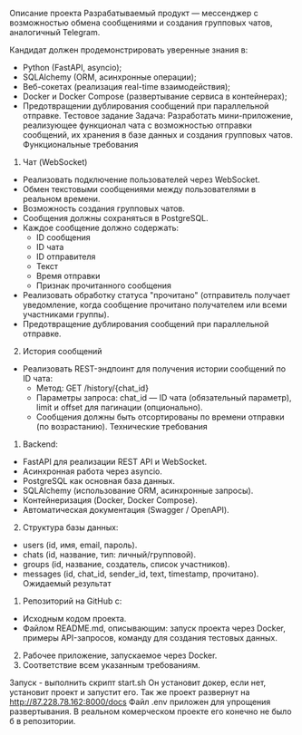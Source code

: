 Описание проекта
Разрабатываемый продукт — мессенджер с возможностью обмена сообщениями и создания групповых чатов, аналогичный Telegram.

Кандидат должен продемонстрировать уверенные знания в:
- Python (FastAPI, asyncio);
- SQLAlchemy (ORM, асинхронные операции);
- Веб-сокетах (реализация real-time взаимодействия);
- Docker и Docker Compose (развертывание сервиса в контейнерах);
- Предотвращении дублирования сообщений при параллельной отправке.
Тестовое задание
Задача: Разработать мини-приложение, реализующее функционал чата с возможностью отправки сообщений, их хранения в базе данных и создания групповых чатов.
Функциональные требования
1. Чат (WebSocket)
- Реализовать подключение пользователей через WebSocket.
- Обмен текстовыми сообщениями между пользователями в реальном времени.
- Возможность создания групповых чатов.
- Сообщения должны сохраняться в PostgreSQL.
- Каждое сообщение должно содержать:
  - ID сообщения
  - ID чата
  - ID отправителя
  - Текст
  - Время отправки
  - Признак прочитанного сообщения
- Реализовать обработку статуса "прочитано" (отправитель получает уведомление, когда сообщение прочитано получателем или всеми участниками группы).
- Предотвращение дублирования сообщений при параллельной отправке.
2. История сообщений
- Реализовать REST-эндпоинт для получения истории сообщений по ID чата:
  - Метод: GET /history/{chat_id}
  - Параметры запроса: chat_id — ID чата (обязательный параметр), limit и offset для пагинации (опционально).
  - Сообщения должны быть отсортированы по времени отправки (по возрастанию).
Технические требования
1. Backend:
- FastAPI для реализации REST API и WebSocket.
- Асинхронная работа через asyncio.
- PostgreSQL как основная база данных.
- SQLAlchemy (использование ORM, асинхронные запросы).
- Контейнеризация (Docker, Docker Compose).
- Автоматическая документация (Swagger / OpenAPI).
2. Структура базы данных:
- users (id, имя, email, пароль).
- chats (id, название, тип: личный/групповой).
- groups (id, название, создатель, список участников).
- messages (id, chat_id, sender_id, text, timestamp, прочитано).
Ожидаемый результат
1. Репозиторий на GitHub с:
- Исходным кодом проекта.
- Файлом README.md, описывающим: запуск проекта через Docker, примеры API-запросов, команду для создания тестовых данных.
2. Рабочее приложение, запускаемое через Docker.
3. Соответствие всем указанным требованиям.

Запуск - выполнить скрипт start.sh
Он установит докер, если нет, установит проект и запустит его.
Так же проект развернут на http://87.228.78.162:8000/docs
Файл .env приложен для упрощения развертывания. В реальном комерческом проекте его конечно не было б в репозитории.
